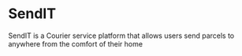 # SendIT
SendIT is a Courier service platform that allows users send parcels to anywhere from the comfort of their home 
